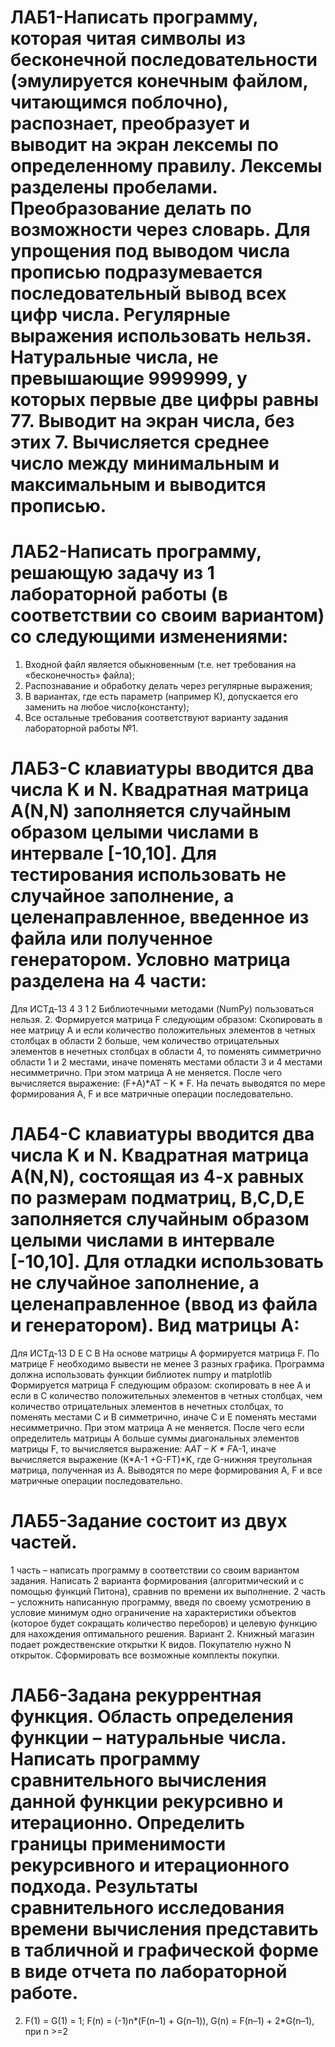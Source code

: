 # ЛАБ1-Написать программу, которая читая символы из бесконечной последовательности (эмулируется конечным файлом, читающимся поблочно), распознает, преобразует и выводит на экран лексемы по определенному правилу. Лексемы разделены пробелами. Преобразование делать по возможности через словарь. Для упрощения под выводом числа прописью подразумевается последовательный вывод всех цифр числа. Регулярные выражения использовать нельзя. Натуральные числа, не превышающие 9999999, у которых первые две цифры равны 77. Выводит на экран числа, без этих 7. Вычисляется среднее число между минимальным и максимальным и выводится прописью.
# ЛАБ2-Написать программу, решающую задачу из 1 лабораторной работы (в соответствии со своим вариантом) со следующими изменениями:
1.	Входной файл является обыкновенным (т.е. нет требования на «бесконечность» файла);
2.	Распознавание и обработку делать  через регулярные выражения;
3.	В вариантах, где есть параметр (например К), допускается его заменить на любое число(константу);
4.	Все остальные требования соответствуют варианту задания лабораторной работы №1.
# ЛАБ3-С клавиатуры вводится два числа K и N. Квадратная матрица А(N,N) заполняется случайным образом целыми числами в интервале [-10,10]. Для тестирования использовать не случайное заполнение, а целенаправленное, введенное из файла или полученное генератором. Условно матрица разделена на 4 части:
Для ИСТд-13
  4
3   1
  2
Библиотечными методами (NumPy) пользоваться нельзя.
2.	Формируется матрица F следующим образом: Скопировать в нее матрицу А и если количество положительных элементов в четных столбцах в области 2 больше, чем количество отрицательных  элементов в нечетных столбцах в области 4, то поменять симметрично области 1 и 2 местами, иначе  поменять местами области 3 и 4 местами несимметрично. При этом матрица А не меняется. После чего вычисляется выражение: (F+A)*AT – K * F. На печать выводятся по мере формирования А, F и все матричные операции последовательно.
# ЛАБ4-С клавиатуры вводится два числа K и N. Квадратная матрица А(N,N), состоящая из 4-х равных по размерам подматриц, B,C,D,E заполняется случайным образом целыми числами в интервале [-10,10]. Для отладки использовать не случайное заполнение, а целенаправленное (ввод из файла и генератором). Вид матрицы А: 
Для ИСТд-13
D	Е
С	В
На основе матрицы А формируется матрица F. По матрице F необходимо вывести не менее 3 разных графика. Программа должна использовать функции библиотек numpy  и matplotlib
Формируется матрица F следующим образом: скопировать в нее А и если в С количество положительных элементов в четных столбцах, чем количество отрицательных  элементов в нечетных столбцах, то поменять местами С и В симметрично, иначе С и Е поменять местами несимметрично. При этом матрица А не меняется. После чего если определитель матрицы А больше суммы диагональных элементов матрицы F, то вычисляется выражение: A*AT – K * F*A-1, иначе вычисляется выражение (К*A-1 +G-FТ)*K, где G-нижняя треугольная матрица, полученная из А. Выводятся по мере формирования А, F и все матричные операции последовательно.
# ЛАБ5-Задание состоит из двух частей. 
1 часть – написать программу в соответствии со своим вариантом задания. Написать 2 варианта формирования (алгоритмический и с помощью функций Питона), сравнив по времени их выполнение.
2 часть – усложнить написанную программу, введя по своему усмотрению в условие минимум одно ограничение на характеристики объектов (которое будет сокращать количество переборов) и целевую функцию для нахождения оптимального  решения.
Вариант 2. Книжный магазин подает рождественские открытки К видов. Покупателю нужно N открыток. Сформировать все возможные комплекты покупки.
# ЛАБ6-Задана рекуррентная функция. Область определения функции – натуральные числа. Написать программу сравнительного вычисления данной функции рекурсивно и итерационно. Определить границы применимости рекурсивного и итерационного подхода. Результаты сравнительного исследования времени вычисления представить в табличной и графической форме в виде отчета по лабораторной работе.
2.	F(1) = G(1) = 1; F(n) = (-1)n*(F(n–1) + G(n–1)), G(n) = F(n–1) + 2*G(n–1), при n >=2

